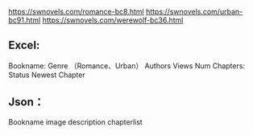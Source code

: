 https://swnovels.com/romance-bc8.html
https://swnovels.com/urban-bc91.html
https://swnovels.com/werewolf-bc36.html


## Excel:
Bookname:
Genre （Romance、Urban）
Authors
Views
Num Chapters:
Status
Newest Chapter

## Json：

Bookname
image
description
chapterlist